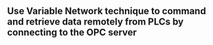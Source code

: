## Use Variable Network technique to command and retrieve data remotely from PLCs by connecting to the OPC server
